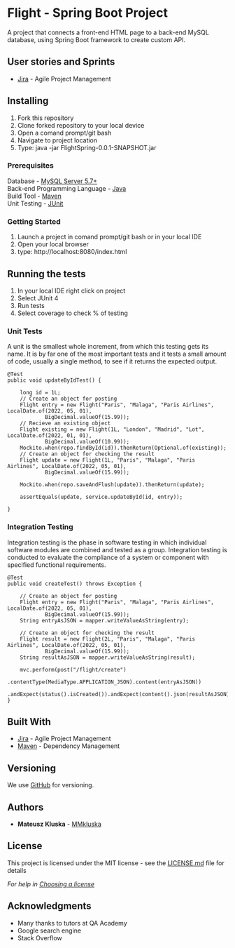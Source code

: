 # Flight - Spring Boot Project

  A project that connects a front-end HTML page to a back-end MySQL database, using Spring Boot framework to create custom API.  

## User stories and Sprints 

* [Jira](https://mmkluska.atlassian.net/jira/software/projects/FLIG/boards/5) - Agile Project Management

## Installing

1. Fork this repository
2. Clone forked repository to your local device
3. Open a comand prompt/git bash 
4. Navigate to project location
5. Type: java -jar FlightSpring-0.0.1-SNAPSHOT.jar

### Prerequisites

  Database - [MySQL Server 5.7+](https://www.mysql.com/products/workbench/)<br>
  Back-end Programming Language - [Java](https://www.java.com/) <br>
  Build Tool - [Maven](https://maven.apache.org/) <br>
  Unit Testing - [JUnit](https://junit.org/junit4/) <br>

### Getting Started

1. Launch a project in comand prompt/git bash or in your local IDE 
2. Open your local browser
3. type: http://localhost:8080/index.html 

## Running the tests

1. In your local IDE right click on project
2. Select JUnit 4
3. Run tests
4. Select coverage to check % of testing

### Unit Tests 

A unit is the smallest whole increment, from which this testing gets its name. It is by far one of the most important tests and it tests a small amount of code, usually a single method, to see if it returns the expected output.

```
@Test
public void updateByIdTest() {
	
	long id = 1L;
	// Create an object for posting
	Flight entry = new Flight("Paris", "Malaga", "Paris Airlines", LocalDate.of(2022, 05, 01),
			BigDecimal.valueOf(15.99));
	// Recieve an existing object 
	Flight existing = new Flight(1L, "London", "Madrid", "Lot", LocalDate.of(2022, 01, 01),
			BigDecimal.valueOf(10.99));
	Mockito.when(repo.findById(id)).thenReturn(Optional.of(existing));
	// Create an object for checking the result
	Flight update = new Flight(1L, "Paris", "Malaga", "Paris Airlines", LocalDate.of(2022, 05, 01),
			BigDecimal.valueOf(15.99));

	Mockito.when(repo.saveAndFlush(update)).thenReturn(update);

	assertEquals(update, service.updateById(id, entry));

}
```

### Integration Testing

Integration testing is the phase in software testing in which individual software modules are combined and tested as a group. Integration testing is conducted to evaluate the compliance of a system or component with specified functional requirements.

```
@Test
public void createTest() throws Exception {

	// Create an object for posting
	Flight entry = new Flight("Paris", "Malaga", "Paris Airlines", LocalDate.of(2022, 05, 01),
			BigDecimal.valueOf(15.99));
	String entryAsJSON = mapper.writeValueAsString(entry);

	// Create an object for checking the result
	Flight result = new Flight(2L, "Paris", "Malaga", "Paris Airlines", LocalDate.of(2022, 05, 01),
			BigDecimal.valueOf(15.99));
	String resultAsJSON = mapper.writeValueAsString(result);

	mvc.perform(post("/flight/create")
			.contentType(MediaType.APPLICATION_JSON).content(entryAsJSON))
			.andExpect(status().isCreated()).andExpect(content().json(resultAsJSON));
}
```

## Built With

* [Jira](https://mmkluska.atlassian.net/jira/software/projects/IMS/boards/2) - Agile Project Management
* [Maven](https://maven.apache.org/) - Dependency Management

## Versioning

We use [GitHub](https://github.com/) for versioning.

## Authors

* **Mateusz Kluska** - [MMkluska](https://github.com/MMkluska/FlightSpring)

## License

This project is licensed under the MIT license - see the [LICENSE.md](LICENSE.md) file for details 

*For help in [Choosing a license](https://choosealicense.com/)*

## Acknowledgments

* Many thanks to tutors at QA Academy
* Google search engine 
* Stack Overflow
